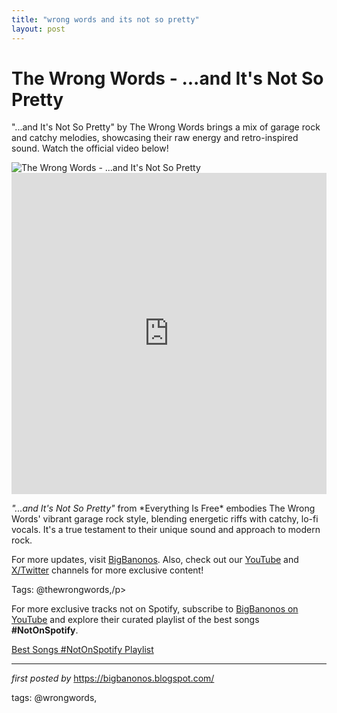```yaml
---
title: "wrong words and its not so pretty"
layout: post
---
```

<!-- Title of the Post -->
<h1 >The Wrong Words - ...and It's Not So Pretty</h1> <!-- Introductory Text -->
<p >"...and It's Not So Pretty" by The Wrong Words brings a mix of garage rock and catchy melodies, showcasing their raw energy and retro-inspired sound. Watch the official video below!</p> <!-- Featured Image -->
<div > <img src="https://f4.bcbits.com/img/a2345821755_2.jpg" alt="The Wrong Words - ...and It's Not So Pretty" />
</div> <!-- YouTube Video Embed -->
<div > <iframe width="100%" height="514" src="https://www.youtube.com/embed/xY0emnSntbM" title="The Wrong Words - ...and It's Not So Pretty" frameborder="0" allow="accelerometer; autoplay; clipboard-write; encrypted-media; gyroscope; picture-in-picture; web-share" referrerpolicy="strict-origin-when-cross-origin" allowfullscreen></iframe>
</div> <!-- Song Information -->
<div > <p><em>"...and It's Not So Pretty"</em> from *Everything Is Free* embodies The Wrong Words' vibrant garage rock style, blending energetic riffs with catchy, lo-fi vocals. It's a true testament to their unique sound and approach to modern rock.</p>
</div> <!-- Footer Links -->
<div > <p>For more updates, visit <a href="https://bigbanonos.blogspot.com/" target="_blank">BigBanonos</a>. Also, check out our <a href="https://www.youtube.com/@BigBanonos" target="_blank">YouTube</a> and <a href="https://x.com/bigbanonos" target="_blank">X/Twitter</a> channels for more exclusive content!</p>
</div> <!-- Tags -->
<p >Tags: @thewrongwords,/p>


<!--Subscribe and Playlist Links-->
<div>
    <p>For more exclusive tracks not on Spotify, subscribe to <a href="https://www.youtube.com/@BigBanonos" target="_blank">BigBanonos on YouTube</a> and explore their curated playlist of the best songs <strong>#NotOnSpotify</strong>.</p>
    <p><a href="https://www.youtube.com/playlist?list=PLtuNtuTatqI0kFahUCbtbfenC_ET5O_tr" target="_blank">Best Songs #NotOnSpotify Playlist<br /></a></p></div>

<hr />

<p><em>first posted by</em> <a href="https://bigbanonos.blogspot.com/" rel="noopener" target="_new">https://bigbanonos.blogspot.com/</a></p>

<p>tags: @wrongwords,</p>
